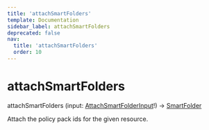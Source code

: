 ```yaml
---
title: 'attachSmartFolders'
template: Documentation
sidebar_label: attachSmartFolders
deprecated: false
nav:
  title: 'attachSmartFolders'
  order: 10
---
```


# attachSmartFolders

<div className="pb-4 font-roboto-slab text-lg"><span className="font-bold">attachSmartFolders</span> <span style={{'fontWeight':400,'fontSize':'0.85em'}}>(input: <a href="/guardrails/docs/reference/graphql/input/AttachSmartFolderInput">AttachSmartFolderInput</a>!) &rarr; <a href="/guardrails/docs/reference/graphql/object/SmartFolder">SmartFolder</a></span>
</div>



Attach the policy pack ids for the given resource.